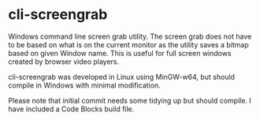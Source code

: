 cli-screengrab
==============

Windows command line screen grab utility. The screen grab does not have to be based on what is on the current monitor as the utility saves a bitmap based on given Window name. This is useful for full screen windows created by browser video players. 

cli-screengrab was developed in Linux using MinGW-w64, but should compile in Windows with minimal modification.

Please note that initial commit needs some tidying up but should compile. I have included a Code Blocks build file. 
